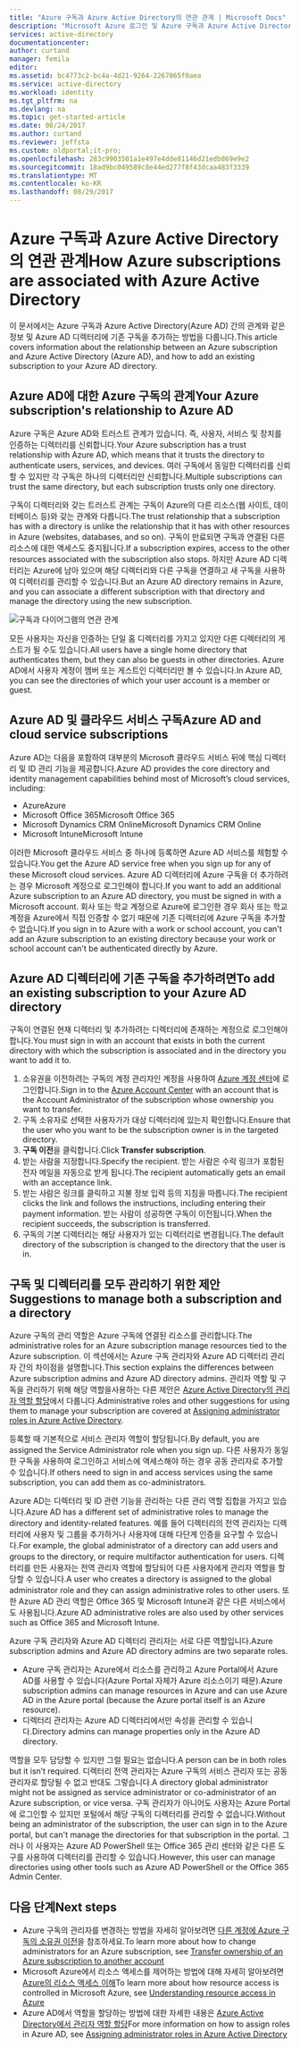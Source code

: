 ```yaml
---
title: "Azure 구독과 Azure Active Directory의 연관 관계 | Microsoft Docs"
description: "Microsoft Azure 로그인 및 Azure 구독과 Azure Active Directory 간의 관계와 같은 관련 문제입니다."
services: active-directory
documentationcenter: 
author: curtand
manager: femila
editor: 
ms.assetid: bc4773c2-bc4a-4d21-9264-2267065f0aea
ms.service: active-directory
ms.workload: identity
ms.tgt_pltfrm: na
ms.devlang: na
ms.topic: get-started-article
ms.date: 08/24/2017
ms.author: curtand
ms.reviewer: jeffsta
ms.custom: oldportal;it-pro;
ms.openlocfilehash: 283c9903501a1e497e4dde81146d21edb869e9e2
ms.sourcegitcommit: 18ad9bc049589c8e44ed277f8f43dcaa483f3339
ms.translationtype: MT
ms.contentlocale: ko-KR
ms.lasthandoff: 08/29/2017
---
```

# <a name="how-azure-subscriptions-are-associated-with-azure-active-directory"></a><span data-ttu-id="e9b12-103">Azure 구독과 Azure Active Directory의 연관 관계</span><span class="sxs-lookup"><span data-stu-id="e9b12-103">How Azure subscriptions are associated with Azure Active Directory</span></span>
<span data-ttu-id="e9b12-104">이 문서에서는 Azure 구독과 Azure Active Directory(Azure AD) 간의 관계와 같은 정보 및 Azure AD 디렉터리에 기존 구독을 추가하는 방법을 다룹니다.</span><span class="sxs-lookup"><span data-stu-id="e9b12-104">This article covers information about the relationship between an Azure subscription and Azure Active Directory (Azure AD), and how to add an existing subscription to your Azure AD directory.</span></span>

## <a name="your-azure-subscriptions-relationship-to-azure-ad"></a><span data-ttu-id="e9b12-105">Azure AD에 대한 Azure 구독의 관계</span><span class="sxs-lookup"><span data-stu-id="e9b12-105">Your Azure subscription's relationship to Azure AD</span></span>
<span data-ttu-id="e9b12-106">Azure 구독은 Azure AD와 트러스트 관계가 있습니다. 즉, 사용자, 서비스 및 장치를 인증하는 디렉터리를 신뢰합니다.</span><span class="sxs-lookup"><span data-stu-id="e9b12-106">Your Azure subscription has a trust relationship with Azure AD, which means that it trusts the directory to authenticate users, services, and devices.</span></span> <span data-ttu-id="e9b12-107">여러 구독에서 동일한 디렉터리를 신뢰할 수 있지만 각 구독은 하나의 디렉터리만 신뢰합니다.</span><span class="sxs-lookup"><span data-stu-id="e9b12-107">Multiple subscriptions can trust the same directory, but each subscription trusts only one directory.</span></span> 

<span data-ttu-id="e9b12-108">구독이 디렉터리와 갖는 트러스트 관계는 구독이 Azure의 다른 리소스(웹 사이트, 데이터베이스 등)와 갖는 관계와 다릅니다.</span><span class="sxs-lookup"><span data-stu-id="e9b12-108">The trust relationship that a subscription has with a directory is unlike the relationship that it has with other resources in Azure (websites, databases, and so on).</span></span> <span data-ttu-id="e9b12-109">구독이 만료되면 구독과 연결된 다른 리소스에 대한 액세스도 중지됩니다.</span><span class="sxs-lookup"><span data-stu-id="e9b12-109">If a subscription expires, access to the other resources associated with the subscription also stops.</span></span> <span data-ttu-id="e9b12-110">하지만 Azure AD 디렉터리는 Azure에 남아 있으며 해당 디렉터리와 다른 구독을 연결하고 새 구독을 사용하여 디렉터리를 관리할 수 있습니다.</span><span class="sxs-lookup"><span data-stu-id="e9b12-110">But an Azure AD directory remains in Azure, and you can associate a different subscription with that directory and manage the directory using the new subscription.</span></span>

![구독과 다이어그램의 연관 관계](./media/active-directory-how-subscriptions-associated-directory/WAAD_OrgAccountSubscription.png)

<span data-ttu-id="e9b12-112">모든 사용자는 자신을 인증하는 단일 홈 디렉터리를 가지고 있지만 다른 디렉터리의 게스트가 될 수도 있습니다.</span><span class="sxs-lookup"><span data-stu-id="e9b12-112">All users have a single home directory that authenticates them, but they can also be guests in other directories.</span></span> <span data-ttu-id="e9b12-113">Azure AD에서 사용자 계정이 멤버 또는 게스트인 디렉터리만 볼 수 있습니다.</span><span class="sxs-lookup"><span data-stu-id="e9b12-113">In Azure AD, you can see the directories of which your user account is a member or guest.</span></span>

## <a name="azure-ad-and-cloud-service-subscriptions"></a><span data-ttu-id="e9b12-114">Azure AD 및 클라우드 서비스 구독</span><span class="sxs-lookup"><span data-stu-id="e9b12-114">Azure AD and cloud service subscriptions</span></span>
<span data-ttu-id="e9b12-115">Azure AD는 다음을 포함하여 대부분의 Microsoft 클라우드 서비스 뒤에 핵심 디렉터리 및 ID 관리 기능을 제공합니다.</span><span class="sxs-lookup"><span data-stu-id="e9b12-115">Azure AD provides the core directory and identity management capabilities behind most of Microsoft’s cloud services, including:</span></span>

* <span data-ttu-id="e9b12-116">Azure</span><span class="sxs-lookup"><span data-stu-id="e9b12-116">Azure</span></span>
* <span data-ttu-id="e9b12-117">Microsoft Office 365</span><span class="sxs-lookup"><span data-stu-id="e9b12-117">Microsoft Office 365</span></span>
* <span data-ttu-id="e9b12-118">Microsoft Dynamics CRM Online</span><span class="sxs-lookup"><span data-stu-id="e9b12-118">Microsoft Dynamics CRM Online</span></span>
* <span data-ttu-id="e9b12-119">Microsoft Intune</span><span class="sxs-lookup"><span data-stu-id="e9b12-119">Microsoft Intune</span></span>

<span data-ttu-id="e9b12-120">이러한 Microsoft 클라우드 서비스 중 하나에 등록하면 Azure AD 서비스를 체험할 수 있습니다.</span><span class="sxs-lookup"><span data-stu-id="e9b12-120">You get the Azure AD service free when you sign up for any of these Microsoft cloud services.</span></span> <span data-ttu-id="e9b12-121">Azure AD 디렉터리에 Azure 구독을 더 추가하려는 경우 Microsoft 계정으로 로그인해야 합니다.</span><span class="sxs-lookup"><span data-stu-id="e9b12-121">If you want to add an additional Azure subscription to an Azure AD directory, you must be signed in with a Microsoft account.</span></span> <span data-ttu-id="e9b12-122">회사 또는 학교 계정으로 Azure에 로그인한 경우 회사 또는 학교 계정을 Azure에서 직접 인증할 수 없기 때문에 기존 디렉터리에 Azure 구독을 추가할 수 없습니다.</span><span class="sxs-lookup"><span data-stu-id="e9b12-122">If you sign in to Azure with a work or school account, you can't add an Azure subscription to an existing directory because your work or school account can't be authenticated directly by Azure.</span></span> 

## <a name="to-add-an-existing-subscription-to-your-azure-ad-directory"></a><span data-ttu-id="e9b12-123">Azure AD 디렉터리에 기존 구독을 추가하려면</span><span class="sxs-lookup"><span data-stu-id="e9b12-123">To add an existing subscription to your Azure AD directory</span></span>
<span data-ttu-id="e9b12-124">구독이 연결된 현재 디렉터리 및 추가하려는 디렉터리에 존재하는 계정으로 로그인해야 합니다.</span><span class="sxs-lookup"><span data-stu-id="e9b12-124">You must sign in with an account that exists in both the current directory with which the subscription is associated and in the directory you want to add it to.</span></span> 

1. <span data-ttu-id="e9b12-125">소유권을 이전하려는 구독의 계정 관리자인 계정을 사용하여 [Azure 계정 센터](https://account.windowsazure.com/Home/Index)에 로그인합니다.</span><span class="sxs-lookup"><span data-stu-id="e9b12-125">Sign in to the [Azure Account Center](https://account.windowsazure.com/Home/Index) with an account that is the Account Administrator of the subscription whose ownership you want to transfer.</span></span>
2. <span data-ttu-id="e9b12-126">구독 소유자로 선택한 사용자가가 대상 디렉터리에 있는지 확인합니다.</span><span class="sxs-lookup"><span data-stu-id="e9b12-126">Ensure that the user who you want to be the subscription owner is in the targeted directory.</span></span>
3. <span data-ttu-id="e9b12-127">**구독 이전**을 클릭합니다.</span><span class="sxs-lookup"><span data-stu-id="e9b12-127">Click **Transfer subscription**.</span></span>
4. <span data-ttu-id="e9b12-128">받는 사람을 지정합니다.</span><span class="sxs-lookup"><span data-stu-id="e9b12-128">Specify the recipient.</span></span> <span data-ttu-id="e9b12-129">받는 사람은 수락 링크가 포함된 전자 메일을 자동으로 받게 됩니다.</span><span class="sxs-lookup"><span data-stu-id="e9b12-129">The recipient automatically gets an email with an acceptance link.</span></span>
5. <span data-ttu-id="e9b12-130">받는 사람은 링크를 클릭하고 지불 정보 입력 등의 지침을 따릅니다.</span><span class="sxs-lookup"><span data-stu-id="e9b12-130">The recipient clicks the link and follows the instructions, including entering their payment information.</span></span> <span data-ttu-id="e9b12-131">받는 사람이 성공하면 구독이 이전됩니다.</span><span class="sxs-lookup"><span data-stu-id="e9b12-131">When the recipient succeeds, the subscription is transferred.</span></span> 
6. <span data-ttu-id="e9b12-132">구독의 기본 디렉터리는 해당 사용자가 있는 디렉터리로 변경됩니다.</span><span class="sxs-lookup"><span data-stu-id="e9b12-132">The default directory of the subscription is changed to the directory that the user is in.</span></span>


## <a name="suggestions-to-manage-both-a-subscription-and-a-directory"></a><span data-ttu-id="e9b12-133">구독 및 디렉터리를 모두 관리하기 위한 제안</span><span class="sxs-lookup"><span data-stu-id="e9b12-133">Suggestions to manage both a subscription and a directory</span></span>
<span data-ttu-id="e9b12-134">Azure 구독의 관리 역할은 Azure 구독에 연결된 리소스를 관리합니다.</span><span class="sxs-lookup"><span data-stu-id="e9b12-134">The administrative roles for an Azure subscription manage resources tied to the Azure subscription.</span></span> <span data-ttu-id="e9b12-135">이 섹션에서는 Azure 구독 관리자와 Azure AD 디렉터리 관리자 간의 차이점을 설명합니다.</span><span class="sxs-lookup"><span data-stu-id="e9b12-135">This section explains the differences between Azure subscription admins and Azure AD directory admins.</span></span> <span data-ttu-id="e9b12-136">관리자 역할 및 구독을 관리하기 위해 해당 역할을사용하는 다른 제안은 [Azure Active Directory의 관리자 역할 할당](active-directory-assign-admin-roles.md)에서 다룹니다.</span><span class="sxs-lookup"><span data-stu-id="e9b12-136">Administrative roles and other suggestions for using them to manage your subscription are covered at [Assigning administrator roles in Azure Active Directory](active-directory-assign-admin-roles.md).</span></span>

<span data-ttu-id="e9b12-137">등록할 때 기본적으로 서비스 관리자 역할이 할당됩니다.</span><span class="sxs-lookup"><span data-stu-id="e9b12-137">By default, you are assigned the Service Administrator role when you sign up.</span></span> <span data-ttu-id="e9b12-138">다른 사용자가 동일한 구독을 사용하여 로그인하고 서비스에 액세스해야 하는 경우 공동 관리자로 추가할 수 있습니다.</span><span class="sxs-lookup"><span data-stu-id="e9b12-138">If others need to sign in and access services using the same subscription, you can add them as co-administrators.</span></span> 

<span data-ttu-id="e9b12-139">Azure AD는 디렉터리 및 ID 관련 기능을 관리하는 다른 관리 역할 집합을 가지고 있습니다.</span><span class="sxs-lookup"><span data-stu-id="e9b12-139">Azure AD has a different set of administrative roles to manage the directory and identity-related features.</span></span> <span data-ttu-id="e9b12-140">예를 들어 디렉터리의 전역 관리자는 디렉터리에 사용자 및 그룹을 추가하거나 사용자에 대해 다단계 인증을 요구할 수 있습니다.</span><span class="sxs-lookup"><span data-stu-id="e9b12-140">For example, the global administrator of a directory can add users and groups to the directory, or require multifactor authentication for users.</span></span> <span data-ttu-id="e9b12-141">디렉터리를 만든 사용자는 전역 관리자 역할에 할당되어 다른 사용자에게 관리자 역할을 할당할 수 있습니다.</span><span class="sxs-lookup"><span data-stu-id="e9b12-141">A user who creates a directory is assigned to the global administrator role and they can assign administrative roles to other users.</span></span> <span data-ttu-id="e9b12-142">또한 Azure AD 관리 역할은 Office 365 및 Microsoft Intune과 같은 다른 서비스에서도 사용됩니다.</span><span class="sxs-lookup"><span data-stu-id="e9b12-142">Azure AD administrative roles are also used by other services such as Office 365 and Microsoft Intune.</span></span> 

<span data-ttu-id="e9b12-143">Azure 구독 관리자와 Azure AD 디렉터리 관리자는 서로 다른 역할입니다.</span><span class="sxs-lookup"><span data-stu-id="e9b12-143">Azure subscription admins and Azure AD directory admins are two separate roles.</span></span> 
* <span data-ttu-id="e9b12-144">Azure 구독 관리자는 Azure에서 리소스를 관리하고 Azure Portal에서 Azure AD를 사용할 수 있습니다(Azure Portal 자체가 Azure 리소스이기 때문).</span><span class="sxs-lookup"><span data-stu-id="e9b12-144">Azure subscription admins can manage resources in Azure and can use Azure AD in the Azure portal (because the Azure portal itself is an Azure resource).</span></span> 
* <span data-ttu-id="e9b12-145">디렉터리 관리자는 Azure AD 디렉터리에서만 속성을 관리할 수 있습니다.</span><span class="sxs-lookup"><span data-stu-id="e9b12-145">Directory admins can manage properties only in the Azure AD directory.</span></span>

<span data-ttu-id="e9b12-146">역할을 모두 담당할 수 있지만 그럴 필요는 없습니다.</span><span class="sxs-lookup"><span data-stu-id="e9b12-146">A person can be in both roles but it isn’t required.</span></span> <span data-ttu-id="e9b12-147">디렉터리 전역 관리자는 Azure 구독의 서비스 관리자 또는 공동 관리자로 할당될 수 없고 반대도 그렇습니다.</span><span class="sxs-lookup"><span data-stu-id="e9b12-147">A directory global administrator might not be assigned as service administrator or co-administrator of an Azure subscription, or vice versa.</span></span> <span data-ttu-id="e9b12-148">구독 관리자가 아니어도 사용자는 Azure Portal에 로그인할 수 있지만 포털에서 해당 구독의 디렉터리를 관리할 수 없습니다.</span><span class="sxs-lookup"><span data-stu-id="e9b12-148">Without being an administrator of the subscription, the user can sign in to the Azure portal, but can't manage the directories for that subscription in the portal.</span></span> <span data-ttu-id="e9b12-149">그러나 이 사용자는 Azure AD PowerShell 또는 Office 365 관리 센터와 같은 다른 도구를 사용하여 디렉터리를 관리할 수 있습니다.</span><span class="sxs-lookup"><span data-stu-id="e9b12-149">However, this user can manage directories using other tools such as Azure AD PowerShell or the Office 365 Admin Center.</span></span>

## <a name="next-steps"></a><span data-ttu-id="e9b12-150">다음 단계</span><span class="sxs-lookup"><span data-stu-id="e9b12-150">Next steps</span></span>
* <span data-ttu-id="e9b12-151">Azure 구독의 관리자를 변경하는 방법을 자세히 알아보려면 [다른 계정에 Azure 구독의 소유권 이전](../billing/billing-subscription-transfer.md)을 참조하세요.</span><span class="sxs-lookup"><span data-stu-id="e9b12-151">To learn more about how to change administrators for an Azure subscription, see [Transfer ownership of an Azure subscription to another account](../billing/billing-subscription-transfer.md)</span></span>
* <span data-ttu-id="e9b12-152">Microsoft Azure에서 리소스 액세스를 제어하는 방법에 대해 자세히 알아보려면 [Azure의 리소스 액세스 이해](active-directory-understanding-resource-access.md)</span><span class="sxs-lookup"><span data-stu-id="e9b12-152">To learn more about how resource access is controlled in Microsoft Azure, see [Understanding resource access in Azure](active-directory-understanding-resource-access.md)</span></span>
* <span data-ttu-id="e9b12-153">Azure AD에서 역할을 할당하는 방법에 대한 자세한 내용은 [Azure Active Directory에서 관리자 역할 할당](active-directory-assign-admin-roles-azure-portal.md)</span><span class="sxs-lookup"><span data-stu-id="e9b12-153">For more information on how to assign roles in Azure AD, see [Assigning administrator roles in Azure Active Directory](active-directory-assign-admin-roles-azure-portal.md)</span></span>

<!--Image references-->
[1]: ./media/active-directory-how-subscriptions-associated-directory/WAAD_PassThruAuth.png
[2]: ./media/active-directory-how-subscriptions-associated-directory/WAAD_OrgAccountSubscription.png
[3]: ./media/active-directory-how-subscriptions-associated-directory/WAAD_SignInDisambiguation.PNG
